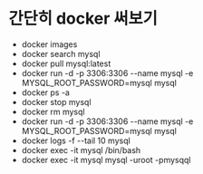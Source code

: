 # 간단히 docker 써보기

- docker images
- docker search mysql
- docker pull mysql:latest
- docker run -d -p 3306:3306 --name mysql -e MYSQL_ROOT_PASSWORD=mysql mysql
- docker ps -a
- docker stop mysql
- docker rm mysql
- docker run -d -p 3306:3306 --name mysql -e MYSQL_ROOT_PASSWORD=mysql mysql
- docker logs -f --tail 10 mysql
- docker exec -it mysql /bin/bash
- docker exec -it mysql mysql -uroot -pmysqql
